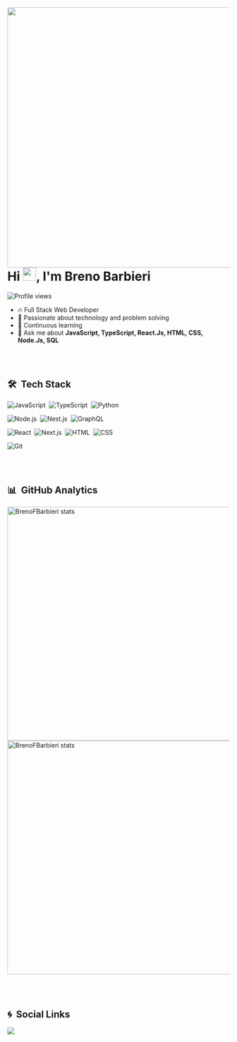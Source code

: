 <img align="right" height="590em" src="https://raw.githubusercontent.com/gist/BrenoFBarbieri/a0352b3518995324d8fc720555615e95/raw/56e2b8bc036894fc1559dd4951910e12fa452dfd/githubcard.svg" />

<h1 align="left">Hi <img src="https://raw.githubusercontent.com/kaueMarques/kaueMarques/master/hi.gif" width="30px">, I'm Breno Barbieri</h1>

<p align="left"> <img src="https://komarev.com/ghpvc/?username=BrenoFBarbieri&color=yellow" alt="Profile views" /> </p>

- 🔥 Full Stack Web Developer 
- 💌 Passionate about technology and problem solving
- 🌱 Continuous learning
- 💬 Ask me about **JavaScript, TypeScript, React.Js, HTML, CSS, Node.Js, SQL**

<br></br>

## 🛠️ &nbsp;Tech Stack

![JavaScript](https://img.shields.io/badge/-JavaScript-05122A?style=flat&logo=javascript)&nbsp;
![TypeScript](https://img.shields.io/badge/-TypeScript-05122A?style=flat&logo=typescript)&nbsp;
![Python](https://img.shields.io/badge/-Python-05122A?style=flat&logo=python)&nbsp;

![Node.js](https://img.shields.io/badge/-Node.js-05122A?style=flat&logo=node.js)&nbsp;
![Nest.js](https://img.shields.io/badge/-Nestjs-05122A?style=flat&logo=Nestjs)&nbsp;
![GraphQL](https://img.shields.io/badge/-GraphQL-05122A?style=flat&logo=graphql)&nbsp;

![React](https://img.shields.io/badge/-React-05122A?style=flat&logo=react)&nbsp;
![Next.js](https://img.shields.io/badge/-Next.js-05122A?style=flat&logo=next.js)&nbsp;
![HTML](https://img.shields.io/badge/-HTML-05122A?style=flat&logo=HTML5)&nbsp;
![CSS](https://img.shields.io/badge/-CSS-05122A?style=flat&logo=CSS3&logoColor=1572B6)&nbsp;

![Git](https://img.shields.io/badge/-Git-05122A?style=flat&logo=git)&nbsp;

<br></br>

## 📊 &nbsp;GitHub Analytics

<p align="left">
  <img width="530em" src="https://github-readme-stats.vercel.app/api?username=BrenoFBarbieri&show_icons=true&theme=vision-friendly-dark" alt="BrenoFBarbieri stats" />
  <img width="530em" src="https://github-readme-stats.vercel.app/api/top-langs/?username=BrenoFBarbieri&show_icons=true&theme=vision-friendly-dark" alt="BrenoFBarbieri stats" />
</p>

<br></br>

## 🌀 &nbsp;Social Links

<a href="https://linkedin.com/in/brenobarbieri" target="_blank">
<img align="center" src="https://img.shields.io/badge/-Linkedin-05122A?style=flat&logo=linkedin" 
</a>

